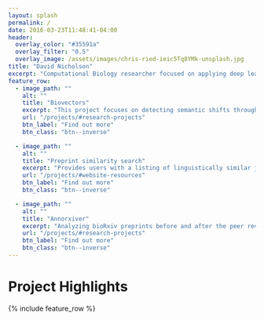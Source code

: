```yaml
---
layout: splash
permalink: /
date: 2016-03-23T11:48:41-04:00
header:
  overlay_color: "#35591a"
  overlay_filter: "0.5"
  overlay_image: /assets/images/chris-ried-ieic5Tq8YMk-unsplash.jpg
title: "David Nicholson"
excerpt: "Computational Biology researcher focused on applying deep learning and natural language processing techniques to analyze biomedical text."
feature_row:
  - image_path: ""
    alt: ""
    title: "Biovectors"
    excerpt: "This project focuses on detecting semantic shifts through time."
    url: "/projects/#research-projects"
    btn_label: "Find out more"
    btn_class: "btn--inverse"

  - image_path: ""
    alt: ""
    title: "Preprint similarity search"
    excerpt: "Provides users with a listing of linguistically similar journals and papers to a preprint of interest."
    url: "/projects/#website-resources"
    btn_label: "Find out more"
    btn_class: "btn--inverse"

  - image_path: ""
    alt: ""
    title: "Annorxiver"
    excerpt: "Analyzing bioRxiv preprints before and after the peer review process."
    url: "/projects/#research-projects"
    btn_label: "Find out more"
    btn_class: "btn--inverse"
---
```


# Project Highlights

{% include feature_row %}